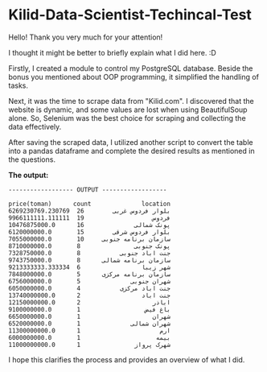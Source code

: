 # Kilid-Data-Scientist-Techincal-Test

Hello! Thank you very much for your attention!

I thought it might be better to briefly explain what I did here. :D

Firstly, I created a module to control my PostgreSQL database.
Beside the bonus you mentioned about OOP programming, it simplified the handling of tasks.

Next, it was the time to scrape data from "Kilid.com". 
I discovered that the website is dynamic, and some values are lost when using BeautifulSoup alone. So, Selenium was the best choice for scraping and collecting the data effectively.

After saving the scraped data, I utilized another script to convert the table into a pandas dataframe and complete the desired results as mentioned in the questions.

**The output:**

    ------------------ OUTPUT ------------------
    
    price(toman)      count              location                                     
    بلوار فردوس غربی        26  6269230769.230769
    فردوس                   19  9966111111.111111
    پونک شمالی              16      10476875000.0
    بلوار فردوس شرقی        15       6120000000.0
    سازمان برنامه جنوبی     10       7055000000.0
    پونک جنوبی               8       8710000000.0
    جنت اباد جنوبی           8       7328750000.0
    سازمان برنامه شمالی      8       9743750000.0
    شهر زیبا                 6  9213333333.333334
    سازمان برنامه مرکزی      5       7848000000.0
    شهران جنوبی              5       6756000000.0
    جنت اباد مرکزی           4       6050000000.0
    جنت اباد                 2      13740000000.0
    اباذر                    2      12150000000.0
    باغ فیض                  1       9100000000.0
    شهران                    1       6650000000.0
    شهران شمالی              1       6520000000.0
    ارم                      1      11300000000.0
    بیمه                     1       6000000000.0
    شهرک پرواز               1      11000000000.0

I hope this clarifies the process and provides an overview of what I did.
